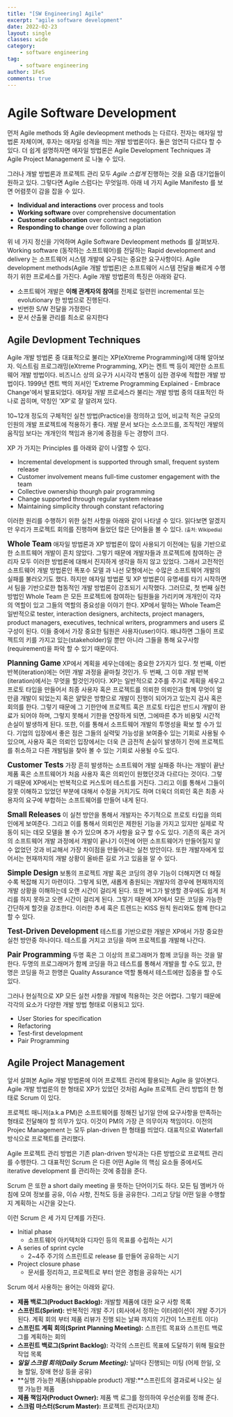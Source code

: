 ```yaml
---
title: "[SW Engineering] Agile"
excerpt: "agile software development"
date: 2022-02-23
layout: single
classes: wide
category:
    - software engineering
tag:
    - software engineering
author: 1FeS
comments: true
---
```


# Agile Software Development

먼저 Agile methods 와 Agile devleopment methods 는 다르다. 전자는 애자일 방법론 자체이며, 후자는 애자일 성격을 띄는 개발 방법론이다. 둘은 엄연히 다르다 할 수 있다. 더 쉽게 설명하자면 애자일 방법론은 Agile Development Techniques 과 Agile Project Management 로 나눌 수 있다.

그러나 개발 방법론과 프로젝트 관리 모두 *Agile 스럽게* 진행하는 것을 요즘 대기업들이 원하고 있다. 그렇다면 Agile 스럼다는 무엇일까. 아래 네 가지 Agile Manifesto 를 보면 어렴풋이 감을 잡을 수 있다.

- **Individual and interactions** over process and tools
- **Working software** over comprehensive documentation
- **Customer collaboration** over contract negotiation
- **Responding to change** over following a plan

위 네 가지 정신을 기억하며 Agile Software Devleopment methods 를 살펴보자. Working software (동작하는 소프트웨어)를 전달하는 Rapid development and delivery 는 소프트웨어 시스템 개발에 요구되는 중요한 요구사항이다. Agile development methods(Agile 개발 방법론)은 소프트웨어 시스템 전달을 빠르게 수행하기 위한 프로세스를 가진다. Agile 개발 방법론의 특징은 아래와 같다.

- 소프트웨어 개발은 **이해 관계자의 참여**를 전제로 일련읜 incremental 또는 evolutionary 한 방법으로 진행된다.
- 빈번한 S/W 전달을 가정한다
- 문서 산출물 관리를 최소로 유지한다

## Agile Devlopment Techniques

Agile 개발 방법론 중 대표적으로 불리는 XP(eXtreme Programming)에 대해 알아보자. 익스트림 프로그래밍(eXtreme Programming, XP)는 켄트 백 등이 제안한 소프트웨어 개발 방법이다. 비즈니스 상의 요구가 시시각각 변동이 심한 경우에 적합한 개발 방법이다. 1999년 켄트 백의 저서인 'Extreme Programming Explained - Embrace Change'에서 발표되었다. 애자일 개발 프로세스라 불리는 개발 방법 중의 대표적인 하나로 꼽히며, 약칭인 'XP'로 잘 알려져 있다.

10~12개 정도의 구체적인 실천 방법(Practice)을 정의하고 있어, 비교적 적은 규모의 인원의 개발 프로젝트에 적용하기 좋다. 개발 문서 보다는 소스코드를, 조직적인 개발의 움직임 보다는 개개인의 책임과 용기에 중점을 두는 경향이 크다.

XP 가 가지는 Principles 를 아래와 같이 나열할 수 있다.

- Incremental development is supported through small, frequent system release
- Customer involvement means full-time customer engagement with the team
- Collective ownership thourgh pair programming
- Change supported through regular system release
- Maintaining simplicity through constant refactoring

이러한 원리를 수행하기 위한 실천 사항을 아래와 같이 나타낼 수 있다. 읽다보면 알겠지만 우리가 프로젝트 회의를 진행하며 들었던 많은 단어들을 볼 수 있다. <span style="font-size: 0.8em">(출처: Wikipedia)</span>

<span style="font-size: 1.2em; font-weight: bold;">Whole Team</span>
애자일 방법론과 XP 방법론이 많이 사용되기 이전에는 팀을 기반으로한 소프트웨어 개발이 흔치 않았다. 그렇기 때문에 개발자들과 프로젝트에 참여하는 관리자 모두 이러한 방법론에 대해서 진지하게 생각을 하지 않고 있었다. 그래서 고전적인 소프트웨어 개발 방법론인 폭포수 모델 과 나선 모형에서는 수많은 소프트웨어 개발의 실패를 불러오기도 했다. 하지만 애자일 방법론 및 XP 방법론이 유명세를 타기 시작하면서 팀을 기반으로한 협동적인 개발 방법론이 강조되기 시작했다. 그러므로, 첫 번째 실천 방법인 Whole Team 은 모든 프로젝트에 참여하는 팀원들을 가리키며 개개인이 각자의 역할이 있고 그들의 역할의 중요성을 이야기 한다. XP에서 말하는 Whole Team은 일반적으로 tester, interaction designers, architects, project managers, product managers, executives, technical writers, programmers and users 로 구성이 된다. 이들 중에서 가장 중요한 팀원은 사용자(user)이다. 왜냐하면 그들이 프로젝트의 키를 가지고 있는(stakeholder)일 뿐만 아니라 그들을 통해 요구사항(requirement)을 파악 할 수 있기 때문이다.

<span style="font-size: 1.2em; font-weight: bold;">Planning Game</span>
XP에서 계획을 세우는데에는 중요한 2가지가 있다. 첫 번째, 이번 반복(iteration)에는 어떤 개발 과정을 끝마칠 것인가. 두 번째, 그 이후 개발 반복(iteration)에서는 무엇을 할것인가이다. XP는 일반적으로 2주를 주기로 계획을 세우고 프로토 타입을 만들어서 최종 사용자 혹은 프로젝트를 의뢰한 의뢰인과 함께 무엇이 얼만큼 개발이 되었는지 혹은 알맞은 방향으로 개발이 진행이 되어가고 있는지 검사 혹은 회의를 한다. 그렇기 때문에 그 기한안에 프로젝트 혹은 프로토 타입은 반드시 개발이 완료가 되어야 하며, 그렇지 못해서 기한을 연장하게 되면, 그에따른 추가 비용및 시간적 손실이 발생하게 된다. 또한, 이를 통해서 소프트웨어 개발의 투명성을 확보 할 수가 있다. 기업의 입장에서 좋은 점은 그들의 실력및 가능성을 보여줄수 있는 기회로 사용될 수 있으며, 사용자 혹은 의뢰인 입장에서는 더욱 큰 금전적 손실이 발생하기 전에 프로젝트를 취소하고 다른 개발팀을 찾아 볼 수 있는 기회로 사용될 수도 있다.

<span style="font-size: 1.2em; font-weight: bold;">Customer Tests</span>
가장 흔히 발생하는 소프트웨어 개발 실패중 하나는 개발이 끝난 제품 혹은 소프트웨어가 처음 사용자 혹은 의뢰인이 원했던것과 다르다는 것이다. 그렇기 때문에 XP에서는 반복적으로 커스토머 테스트를 거친다. 그리고 이를 통해서 그들이 잘못 이해하고 있었던 부분에 대해서 수정을 거치기도 하며 더욱더 의뢰인 혹은 최종 사용자의 요구에 부합하는 소프트웨어를 만들어 내게 된다.

<span style="font-size: 1.2em; font-weight: bold;">Small Releases</span>
이 실천 방안을 통해서 개발자는 주기적으로 프로토 타입을 의뢰인에게 보여준다. 그리고 이를 통해서 의뢰인은 제한된 기능을 가지고 있지만 실제로 작동이 되는 데모 모델을 볼 수가 있으며 추가 사항을 요구 할 수도 있다. 기존의 혹은 과거의 소프트웨어 개발 과정에서 개발이 끝나기 이전에 어떤 소프트웨어가 만들어질지 알 수 없었던 것과 비교해서 가장 차이점을 만들어내는 실천 방안이다. 또한 개발자에게 있어서는 현재까지의 개발 상황이 올바른 길로 가고 있음을 알 수 있다.

<span style="font-size: 1.2em; font-weight: bold;">Simple Design</span>
보통의 프로젝트 개발 혹은 코딩의 경우 기능이 더해지면 더 해질 수록 복잡해 지기 마련이다. 그렇게 되면, 새롭게 충원되는 개발자의 경우에 현재까지의 개발 상황을 이해하는데 오랜 시간이 걸리게 된다. 또한 버그가 발생할 경우에도 쉽게 처리를 하지 못하고 오랜 시간이 걸리게 된다. 그렇기 때문에 XP에서 모든 코딩을 가능한 간단하게 할것을 강조한다. 이러한 추세 혹은 트렌드는 KISS 원칙 원리와도 함께 한다고 할 수 있다.

<span style="font-size: 1.2em; font-weight: bold;">Test-Driven Development</span>
테스트를 기반으로한 개발은 XP에서 가장 중요한 실천 방안중 하나이다. 테스트를 거치고 코딩을 하며 프로젝트를 개발해 나간다.

<span style="font-size: 1.2em; font-weight: bold;">Pair Programming</span>
두명 혹은 그 이상의 프로그래머가 함께 코딩을 하는 것을 말한다. 두명의 프로그래머가 함께 코딩을 하고 테스트를 통해서 개발을 할 수도 있고, 한명은 코딩을 하고 한명은 Quality Assurance 역할 통해서 테스트에만 집중을 할 수도 있다.

그러나 현실적으로 XP 모든 실천 사항을 개발에 적용하는 것은 어렵다. 그렇기 때문에 각각의 요소가 다양한 개발 방법 형태로 이용되고 있다.

- User Stories for specification
- Refactoring
- Test-first development
- Pair Programming

## Agile Project Management

앞서 살펴본 Agile 개발 방법론에 이어 프로젝트 관리에 활용되는 Agile 을 알아본다. Agile 개발 방법론의 한 형태로 XP가 있었던 것처럼 Agile 프로젝트 관리 방법의 한 형태로 Scrum 이 있다.

프로젝트 매니저(a.k.a PM)은 소프트웨어를 정해진 납기일 안에 요구사항을 만족하는 형태로 전달해야 할 의무가 있다. 이것이 PM의 가장 큰 의무이자 책임이다. 이전의 Projec Management 는 모두 plan-driven 한 형태를 띄었다. 대표적으로 Waterfall 방식으로 프로젝트를 관리했다.

Agile 프로젝트 관리 방법은 기존 plan-driven 방식과는 다른 방법으로 프로젝트 관리를 수행한다. 그 대표적인 Scrum 은 다른 어떤 Agile 의 핵심 요소들 중에서도 iterative development 를 관리하는 것에 중점을 준다.

Scrum 은 또한 a short daily meeting 을 뜻하는 단어이기도 하다. 모든 팀 멤버가 아침에 모여 정보를 공유, 이슈 사항, 진척도 등을 공유한다. 그리고 당일 어떤 일을 수행할지 계획하는 시간을 갖는다.

이런 Scrum 은 세 가지 단계를 가진다.

- Initial phase
    - 소프트웨어 아키텍처와 디자인 등의 목표를 수립하는 시기
- A series of sprint cycle
    - 2~4주 주기의 스프린트로 release 를 만들어 공유하는 시기
- Project closure phase
    - 문서를 정리하고, 프로젝트로 부터 얻은 경험을 공유하는 시기

Scrum 에서 사용하는 용어는 아래와 같다.

- **제품 백로그(Product Backlog):** 개발할 제품에 대한 요구 사항 목록
- **스프린트(Sprint):** 반복적인 개발 주기 (회사에서 정하는 이터레이션이 개발 주기가 된다. 계획 회의 부터 제품 리뷰가 진행 되는 날짜 까지의 기간이 1스프린트 이다)
- **스프린트 계획 회의(Sprint Planning Meeting):** 스프린트 목표와 스프린트 백로그를 계획하는 회의
- **스프린트 백로그(Sprint Backlog):** 각각의 스프린트 목표에 도달하기 위해 필요한 작업 목록
- ***일일 스크럼 회의(Daily Scrum Meeting):*** 날마다 진행되는 미팅 (어제 한일, 오늘 할일, 장애 현상 등을 공유)
- **실행 가능한 제품(shippable product) 개발:**스프린트의 결과로써 나오는 실행 가능한 제품
- **제품 책임자(Product Owner):** 제품 백 로그를 정의하여 우선순위를 정해 준다.
- **스크럼 마스터(Scrum Master):** 프로젝트 관리자(코치)

